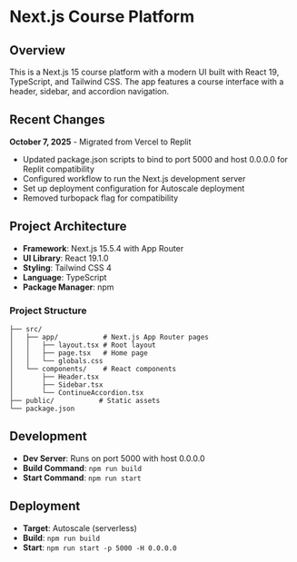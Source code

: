 # Next.js Course Platform

## Overview
This is a Next.js 15 course platform with a modern UI built with React 19, TypeScript, and Tailwind CSS. The app features a course interface with a header, sidebar, and accordion navigation.

## Recent Changes
**October 7, 2025** - Migrated from Vercel to Replit
- Updated package.json scripts to bind to port 5000 and host 0.0.0.0 for Replit compatibility
- Configured workflow to run the Next.js development server
- Set up deployment configuration for Autoscale deployment
- Removed turbopack flag for compatibility

## Project Architecture
- **Framework**: Next.js 15.5.4 with App Router
- **UI Library**: React 19.1.0
- **Styling**: Tailwind CSS 4
- **Language**: TypeScript
- **Package Manager**: npm

### Project Structure
```
├── src/
│   ├── app/           # Next.js App Router pages
│   │   ├── layout.tsx # Root layout
│   │   ├── page.tsx   # Home page
│   │   └── globals.css
│   └── components/    # React components
│       ├── Header.tsx
│       ├── Sidebar.tsx
│       └── ContinueAccordion.tsx
├── public/           # Static assets
└── package.json
```

## Development
- **Dev Server**: Runs on port 5000 with host 0.0.0.0
- **Build Command**: `npm run build`
- **Start Command**: `npm run start`

## Deployment
- **Target**: Autoscale (serverless)
- **Build**: `npm run build`
- **Start**: `npm run start -p 5000 -H 0.0.0.0`
